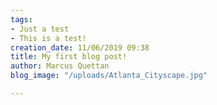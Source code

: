 ```yaml
---
tags:
- Just a test
- This is a test!
creation_date: 11/06/2019 09:38
title: My first blog post!
author: Marcus Quettan
blog_image: "/uploads/Atlanta_Cityscape.jpg"

---
```

